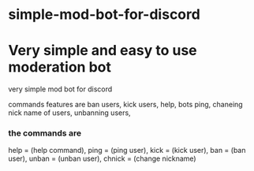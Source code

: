 # simple-mod-bot-for-discord
<html>
  <h1> Very simple and easy to use moderation bot </h1>
  <p> very simple mod bot for discord </p>
  <p> commands features are ban users, kick users, help, bots ping, chaneing nick name of users, unbanning users, </p>
  <h3> the commands are </h3>
  <p> help = (help command), ping = (ping user), kick = (kick user), ban = (ban user), unban = (unban user), chnick = (change nickname) </p>
